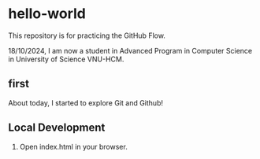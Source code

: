 # hello-world

This repository is for practicing the GitHub Flow.

18/10/2024, I am now a student in Advanced Program in Computer Science in University of Science VNU-HCM.

## first

About today, I started to explore Git and Github!

## Local Development

1. Open index.html in your browser.